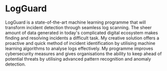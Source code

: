 # LogGuard
LogGuard is a state-of-the-art machine learning programme that will 
transform incident detection through seamless log scanning. The sheer amount of data 
generated in today's complicated digital ecosystem makes finding and resolving 
incidents a difficult task. My creative solution offers a proactive and quick method of 
incident identification by utilising machine learning algorithms to analyse logs 
effectively. My programme improves cybersecurity measures and gives organisations 
the ability to keep ahead of potential threats by utilising advanced pattern recognition 
and anomaly detection.
